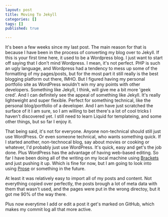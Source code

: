 ```yaml
---
layout: post
title: Moving To Jekyll
categories: []
tags: []
published: true

---
```


It's been a few weeks since my last post. The main reason for that is because I have been in the process of converting my blog over to Jekyll. If this is your first time here, it used to be a Wordpress blog. I just want to start off saying that I don't mind Wordpress. I mean, it's not perfect. PHP is such an ugly language, and Wordpress had a tendency to mess up some of the formatting of my pages/posts, but for the most part it still really is the best blogging platform out there, IMHO. But I figured having my personal portfolio site as WordPress wouldn't win my any points with other developers. Something like Jekyll, I think, will give me a bit more 'geek cred'. And I can definitely see the appeal of something like Jekyll. It's really lightweight and super flexible. Perfect for something technical, like the personal blog/portfolio of a developer. And I am have just scratched the surface of it I am sure, so I am willing to bet there's a lot of cool tricks I haven't discovered yet. I still need to learn Liquid for templateing, and some other things, but so far I enjoy it.

That being said, it's not for everyone. Anyone non-technical should still just use WordPress. Or even someone technical, who wants something quick. If I started another, non-technocal blog, say about movies or cooking or whatever, I'd probably just use WordPress. It's quick, easy and get's the job done. Plus WordPress has the advantage of having web-based editing. So far I have been doing all of the writing on my local machine using <a href="http://brackets.io/" target="_blank">Brackets</a> and just pushing it up. Which is fine for now, but I am going to look into using <a href="http://prose.io/" target="_blank">Prose</a> or something in the future. 

At least it was relatively easy to import all of my posts and content. Not everything copied over perfectly, the posts brough a lot of meta data with them that wasn't used, and the pages were put in the wrong directoy, but it got me 90% of the way there.

Plus now everytime I add or edit a post it get's marked on GitHub, which makes my commit log all that more active.